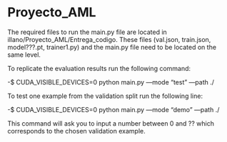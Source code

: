 # Proyecto_AML

The required files to run the main.py file are located in illano/Proyecto_AML/Entrega_codigo. These files (val.json, train.json, model???.pt, trainer1.py) and the main.py file need to be located on the same level. 

To replicate the evaluation results run the following command:

-$ CUDA_VISIBLE_DEVICES=0 python main.py —mode “test” —path ./

To test one example from the validation split run the following line:

-$ CUDA_VISIBLE_DEVICES=0 python main.py —mode “demo” —path ./

This command will ask you to input a number between 0 and ?? which corresponds to the chosen validation example.
